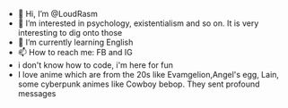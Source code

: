 - 👋 Hi, I’m @LoudRasm
- 👀 I’m interested in psychology, existentialism and so on. It is very interesting to dig onto those
- 🌱 I’m currently learning English
- 📫 How to reach me: FB and IG
- i don't know how to code, i'm here for fun
- I love anime which are from the 20s like Evamgelion,Angel's egg, Lain, some cyberpunk animes like Cowboy bebop. They sent profound messages


